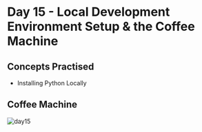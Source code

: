 # Day 15 - Local Development Environment Setup & the Coffee Machine
## Concepts Practised
- Installing Python Locally
## Coffee Machine
![day15](https://user-images.githubusercontent.com/79554351/188631440-7588f794-a638-4b8c-9351-977ec234bda8.gif)
